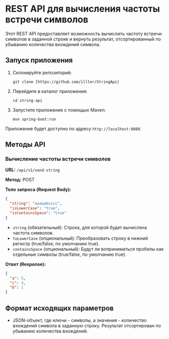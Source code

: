 # REST API для вычисления частоты встречи символов

Этот REST API предоставляет возможность вычислить частоту встречи символов в заданной строке и вернуть результат, отсортированный по убыванию количества вхождений символа.

## Запуск приложения

1. Склонируйте репозиторий:

   ```
   git clone [https://github.com/illler/StringApi]
   ```

2. Перейдите в каталог приложения:

   ```
   cd string-api
   ```

3. Запустите приложение с помощью Maven:

   ```
   mvn spring-boot:run
   ```

Приложение будет доступно по адресу `http://localhost:8080`.

## Методы API

### Вычисление частоты встречи символов

**URL:** `/api/v1/send-string`

**Метод:** POST

**Тело запроса (Request Body):**
```json
{
  "string": "aaaaabcccc",
  "isLowerCase": "true",
  "isContainsSpace": "true"
}
```

- `string` (обязательный): Строка, для которой будет вычислена частота символов.
- `toLowerCase` (опциональный): Преобразовать строку в нижний регистр (true/false, по умолчанию true).
- `containsSpace` (опциональный): Будут ли воприниматься пробелы как отдельные символы (true/false, по умолчанию true).

**Ответ (Response):**
```json
{
  "a": 5,
  "c": 4,
  "b": 1
}
```
## Формат исходящих параметров

- JSON-объект, где ключи - символы, а значения - количество вхождений символа в заданную строку. Результат отсортирован по убыванию количества вхождений.
